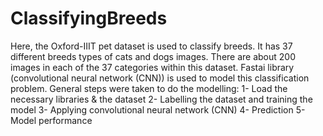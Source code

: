 # ClassifyingBreeds
Here, the Oxford-IIIT pet dataset is used to classify breeds. It has 37 different breeds types of cats and dogs images. There are about 200 images in each of the 37 categories within this dataset. Fastai library (convolutional neural network (CNN)) is used to model this classification problem. General steps were taken to do the modelling:
1- Load the necessary libraries & the dataset
2- Labelling the dataset and training the model
3- Applying convolutional neural network (CNN)
4- Prediction
5- Model performance 

